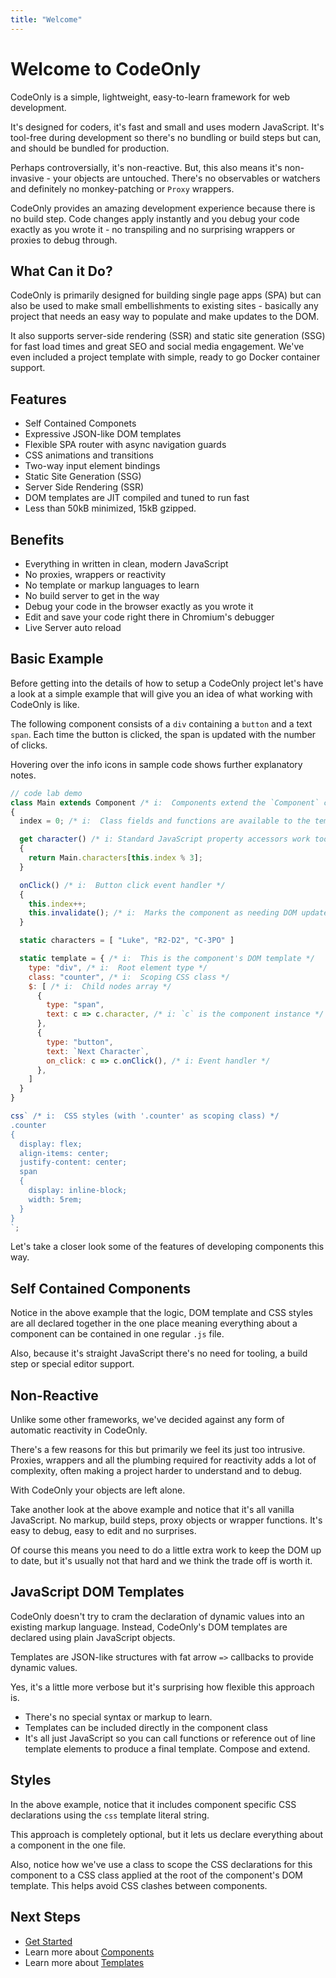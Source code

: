 ```yaml
---
title: "Welcome"
---
```

# Welcome to CodeOnly

CodeOnly is a simple, lightweight, easy-to-learn framework for web development. 

It's designed for coders, it's fast and small and uses modern 
JavaScript.  It's tool-free during development so there's
no bundling or build steps but can, and should be bundled for
production.

Perhaps controversially, it's non-reactive. But, this also means 
it's non-invasive - your objects are untouched. There's no 
observables or watchers and definitely no monkey-patching or 
`Proxy` wrappers.

CodeOnly provides an amazing development experience because there
is no build step. Code changes apply instantly and you debug your code 
exactly as you wrote it - no transpiling and no surprising wrappers
or proxies to debug through.

## What Can it Do?

CodeOnly is primarily designed for building single page apps (SPA) 
but can also be used to make small embellishments to existing sites -
basically any project that needs an easy way to populate and 
make updates to the DOM. 

It also supports server-side rendering (SSR) and static site generation 
(SSG) for fast load times and great SEO and social media engagement. We've 
even included a project template with simple, ready to go Docker 
container support.


## Features

* Self Contained Componets
* Expressive JSON-like DOM templates
* Flexible SPA router with async navigation guards
* CSS animations and transitions 
* Two-way input element bindings
* Static Site Generation (SSG)
* Server Side Rendering (SSR)
* DOM templates are JIT compiled and tuned to run fast
* Less than 50kB minimized, 15kB gzipped.


## Benefits

* Everything in written in clean, modern JavaScript
* No proxies, wrappers or reactivity 
* No template or markup languages to learn
* No build server to get in the way
* Debug your code in the browser exactly as you wrote it
* Edit and save your code right there in Chromium's debugger
* Live Server auto reload


## Basic Example

Before getting into the details of how to setup a CodeOnly project
let's have a look at a simple example that will give you an idea of 
what working with CodeOnly is like.

The following component consists of a `div` containing a `button` and 
a text `span`.  Each time the button is clicked, the span is updated
with the number of clicks.

<div class="tip">

Hovering over the info icons in sample code shows further explanatory notes.

</div>

```js
// code lab demo
class Main extends Component /* i:  Components extend the `Component` class */
{
  index = 0; /* i:  Class fields and functions are available to the template */

  get character() /* i: Standard JavaScript property accessors work too*/
  {
    return Main.characters[this.index % 3];
  }

  onClick() /* i:  Button click event handler */
  { 
    this.index++; 
    this.invalidate(); /* i:  Marks the component as needing DOM update */
  }

  static characters = [ "Luke", "R2-D2", "C-3PO" ]

  static template = { /* i:  This is the component's DOM template */
    type: "div", /* i:  Root element type */
    class: "counter", /* i:  Scoping CSS class */
    $: [ /* i:  Child nodes array */
      {
        type: "span",
        text: c => c.character, /* i: `c` is the component instance */
      },
      {
        type: "button",
        text: `Next Character`,
        on_click: c => c.onClick(), /* i: Event handler */
      },
    ]
  }
}

css` /* i:  CSS styles (with '.counter' as scoping class) */
.counter
{
  display: flex;
  align-items: center;
  justify-content: center;
  span
  {
    display: inline-block;
    width: 5rem;
  }
}
`; 
```

Let's take a closer look some of the features of developing components this way.


## Self Contained Components

Notice in the above example that the logic, DOM template and CSS styles are all
declared together in the one place meaning everything about a component can be contained in one regular `.js` file.

Also, because it's straight JavaScript there's no need for tooling, a build
step or special editor support.


## Non-Reactive

Unlike some other frameworks, we've decided against any form of
automatic reactivity in CodeOnly.

There's a few reasons for this but primarily we feel its just too
intrusive. Proxies, wrappers and all the plumbing required for
reactivity adds a lot of complexity, often making a project harder to 
understand and to debug. 

With CodeOnly your objects are left alone. 

Take another look at the above example and notice that it's all 
vanilla JavaScript.  No markup, build steps, proxy objects or 
wrapper functions.  It's easy to debug, easy to edit and no surprises.

Of course this means you need to do a little extra work to keep the DOM
up to date, but it's usually not that hard and we think the trade off 
is worth it.


## JavaScript DOM Templates

CodeOnly doesn't try to cram the declaration of dynamic values into an
existing markup language.  Instead, CodeOnly's DOM templates are declared 
using plain JavaScript objects. 

Templates are JSON-like structures with fat arrow `=>` callbacks to provide 
dynamic values.

Yes, it's a little more verbose but it's surprising how flexible this
approach is.

* There's no special syntax or markup to learn.
* Templates can be included directly in the component class
* It's all just JavaScript so you can call functions or reference out of 
  line template elements to produce a final template. Compose and extend.

## Styles

In the above example, notice that it includes component specific CSS 
declarations using the `css` template literal string.

This approach is completely optional, but it lets us declare everything 
about a component in the one file.

Also, notice how we've use a class to scope the CSS declarations
for this component to a CSS class applied at the root of the component's
DOM template.  This helps avoid CSS clashes between components.



## Next Steps

* [Get Started](start)
* Learn more about [Components](component)
* Learn more about [Templates](templates)

